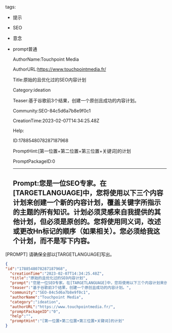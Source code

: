   tags: 
- 提示
- SEO
- 意念
- prompt普通

  AuthorName:Touchpoint Media

  AuthorURL:https://www.touchpointmedia.fr/

  Title:原始的且优化过的SEO内容计划

  Category:ideation

  Teaser:基于谷歌前3个结果，创建一个原创且成功的内容计划。

  Community:SEO-84c5d6a7b8e9f0c1

  CreationTime:2023-02-07T14:34:25.48Z

  Help:

  ID:1788548078287187968

  PromptHint:[第一位置+第二位置+第三位置+关键词]的计划

  PromptPackageID:0

  ---

  ## Prompt:您是一位SEO专家。在[TARGETLANGUAGE]中，您将使用以下三个内容计划来创建一个新的内容计划，覆盖关键字所指示的主题的所有知识。计划必须灵感来自我提供的其他计划，但必须是原创的。您将使用同义词，改述或更改Hn标记的顺序（如果相关）。您必须给我这个计划，而不是写下内容。
[PROMPT]
请确保全部以[TARGETLANGUAGE]写出。

  ```json
  {
  "id":"1788548078287187968",
    "creationTime":"2023-02-07T14:34:25.48Z",
    "title":"原始的且优化过的SEO内容计划",
    "prompt":"您是一位SEO专家。在[TARGETLANGUAGE]中，您将使用以下三个内容计划来创建一个新的内容计划，覆盖关键字所指示的主题的所有知识。计划必须灵感来自我提供的其他计划，但必须是原创的。您将使用同义词，改述或更改Hn标记的顺序（如果相关）。您必须给我这个计划，而不是写下内容。\n[PROMPT]\n请确保全部以[TARGETLANGUAGE]写出。",
    "teaser":"基于谷歌前3个结果，创建一个原创且成功的内容计划。",
    "community":"SEO-84c5d6a7b8e9f0c1",
    "authorName":"Touchpoint Media",
    "category":"ideation",
    "authorURL":"https://www.touchpointmedia.fr/",
    "promptPackageID":"0",
    "help":"",
    "promptHint":"[第一位置+第二位置+第三位置+关键词]的计划"
  }
  ```
